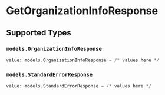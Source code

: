 # GetOrganizationInfoResponse


## Supported Types

### `models.OrganizationInfoResponse`

```python
value: models.OrganizationInfoResponse = /* values here */
```

### `models.StandardErrorResponse`

```python
value: models.StandardErrorResponse = /* values here */
```

